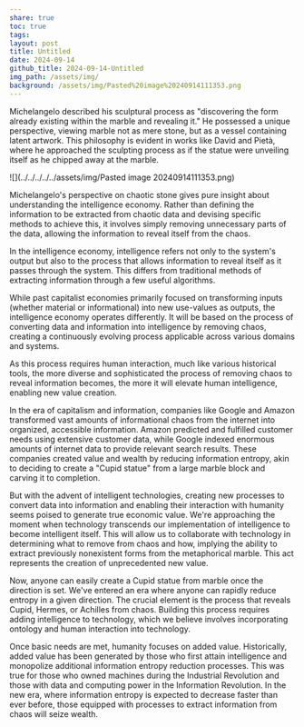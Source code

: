 ```yaml
---
share: true
toc: true
tags: 
layout: post
title: Untitled
date: 2024-09-14
github_title: 2024-09-14-Untitled
img_path: /assets/img/
background: /assets/img/Pasted%20image%20240914111353.png
---
```

Michelangelo described his sculptural process as "discovering the form already existing within the marble and revealing it." He possessed a unique perspective, viewing marble not as mere stone, but as a vessel containing latent artwork. This philosophy is evident in works like David and Pietà, where he approached the sculpting process as if the statue were unveiling itself as he chipped away at the marble.

![](../../../../../assets/img/Pasted image 20240914111353.png)

Michelangelo's perspective on chaotic stone gives pure insight about understanding the intelligence economy. Rather than defining the information to be extracted from chaotic data and devising specific methods to achieve this, it involves simply removing unnecessary parts of the data, allowing the information to reveal itself from the chaos.

In the intelligence economy, intelligence refers not only to the system's output but also to the process that allows information to reveal itself as it passes through the system. This differs from traditional methods of extracting information through a few useful algorithms. 

While past capitalist economies primarily focused on transforming inputs (whether material or informational) into new use-values as outputs, the intelligence economy operates differently. It will be based on the process of converting data and information into intelligence by removing chaos, creating a continuously evolving process applicable across various domains and systems. 

As this process requires human interaction, much like various historical tools, the more diverse and sophisticated the process of removing chaos to reveal information becomes, the more it will elevate human intelligence, enabling new value creation.

In the era of capitalism and information, companies like Google and Amazon transformed vast amounts of informational chaos from the internet into organized, accessible information. Amazon predicted and fulfilled customer needs using extensive customer data, while Google indexed enormous amounts of internet data to provide relevant search results. These companies created value and wealth by reducing information entropy, akin to deciding to create a "Cupid statue" from a large marble block and carving it to completion.

But with the advent of intelligent technologies, creating new processes to convert data into information and enabling their interaction with humanity seems poised to generate true economic value. We're approaching the moment when technology transcends our implementation of intelligence to become intelligent itself. This will allow us to collaborate with technology in determining what to remove from chaos and how, implying the ability to extract previously nonexistent forms from the metaphorical marble. This act represents the creation of unprecedented new value.

Now, anyone can easily create a Cupid statue from marble once the direction is set. We've entered an era where anyone can rapidly reduce entropy in a given direction. The crucial element is the process that reveals Cupid, Hermes, or Achilles from chaos. Building this process requires adding intelligence to technology, which we believe involves incorporating ontology and human interaction into technology.

Once basic needs are met, humanity focuses on added value. Historically, added value has been generated by those who first attain intelligence and monopolize additional information entropy reduction processes. This was true for those who owned machines during the Industrial Revolution and those with data and computing power in the Information Revolution. In the new era, where information entropy is expected to decrease faster than ever before, those equipped with processes to extract information from chaos will seize wealth.
